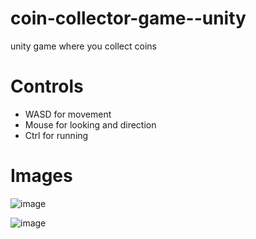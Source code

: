 # coin-collector-game--unity
unity game where you collect coins

# Controls 
- WASD for movement 
- Mouse for looking and direction 
- Ctrl for running


# Images 

![image](https://user-images.githubusercontent.com/25157308/167713160-a27d4642-f148-440d-ae2c-5ec9b521f0ba.png)

![image](https://user-images.githubusercontent.com/25157308/167713207-0779cad1-63d8-421b-acc5-d9cc84b23cea.png)


